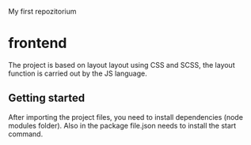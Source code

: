 My first repozitorium</i>
# frontend
The project is based on layout layout using CSS and </i>SCSS, the layout function is carried out by the JS <abr>language.</abr>


## Getting started
After importing the project files, you need to install dependencies (node modules folder). Also in the package file.json needs to install the start command.

